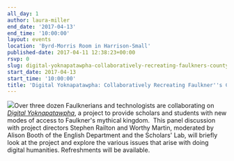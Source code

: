 ```yaml
---
all_day: 1
author: laura-miller
end_date: '2017-04-13'
end_time: '10:00:00'
layout: events
location: 'Byrd-Morris Room in Harrison-Small'
published-date: 2017-04-11 12:38:23+00:00
rsvp: 0
slug: digital-yoknapatawpha-collaboratively-recreating-faulkners-county
start_date: 2017-04-13
start_time: '10:00:00'
title: 'Digital Yoknapatawpha: Collaboratively Recreating Faulkner''s County'
---
```


[![](https://gallery.mailchimp.com/3ac105f4d87dddbd34542ab41/images/bd1c15fa-76ba-4313-b311-98679638cf5c.png)](http://faulkner.iath.virginia.edu/)Over three dozen Faulknerians and technologists are collaborating on [_Digital Yoknapatawpha_](http://faulkner.iath.virginia.edu/), a project to provide scholars and students with new modes of access to Faulkner's mythical kingdom.  This panel discussion with project directors Stephen Railton and Worthy Martin, moderated by Alison Booth of the English Department and the Scholars' Lab, will briefly look at the project and explore the various issues that arise with doing digital humanities. Refreshments will be available.
